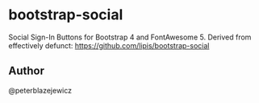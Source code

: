 # bootstrap-social

Social Sign-In Buttons for Bootstrap 4 and FontAwesome 5. Derived from effectively defunct: https://github.com/lipis/bootstrap-social

## Author

@peterblazejewicz
